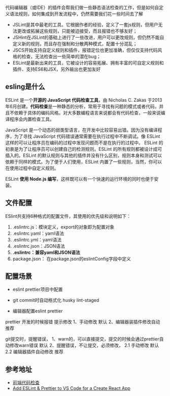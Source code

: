 代码编辑器（或IDE）的插件会帮我们做一些静态语法检查的工作，但是如何自定义语法规则，如何集成到开发流程中，仍然需要我们花一些时间去了解



- JSLint是其中最老的工具。它根据作者的经验，定义了一套js规则，但用户无法更改或拓展这些规则，只能被迫接受，而且报错也不够友好；
- JSHint在JSLint的基础上进行了一些改进，用户可以更改规则，但仍然不能自定义新的规则，而且存在强制和分散两种模式，配置十分混乱；
- JSCS开始支持自定义规则和插件，报错定位也更加准确，但仅仅支持代码风格的检查，无法检查出一些简单的潜在bug；
- ESLint是最新出来的工具，它被设计的容易拓展、拥有丰富的可自定义规则和插件、支持ES6和JSX，另外输出也更加友好

## esling是什么

ESLint 是一个**开源的 JavaScript 代码检查工具**，由 Nicholas C. Zakas 于2013年6月创建。**代码检查**是一种静态的分析，常用于寻找有问题的模式或者代码，并且不依赖于具体的编码风格。对大多数编程语言来说都会有代码检查，一般来说编译程序会内置检查工具。

JavaScript 是一个动态的弱类型语言，在开发中比较容易出错。因为没有编译程序，为了寻找 JavaScript 代码错误通常需要在执行过程中不断调试。像 ESLint 这样的可以让程序员在编码的过程中发现问题而不是在执行的过程中。
ESLint 的初衷是为了让程序员可以创建自己的检测规则。ESLint 的所有规则都被设计成可插入的。ESLint 的默认规则与其他的插件并没有什么区别，规则本身和测试可以依赖于同样的模式。为了便于人们使用，ESLint 内置了一些规则，当然，你可以在使用过程中自定义规则。

ESLint **使用 Node.js 编写**，这样既可以有一个快速的运行环境的同时也便于安装。


## 文件配置

ESlint共支持6种格式的配置文件，其使用的优先级和说明如下：

1. .eslintrc.js：模块定义，export的对象即为配置对象
2. .eslintrc.yaml：yaml语法
3. .eslintrc.yml：yaml语法
4. .eslintrc.json：JSON语法
5. **.eslintrc：兼容yaml和JSON语法**
6. package.json： 在package.json的eslintConfig字段中定义



## 配置场景
* eslint prettier项目中配置
* git commit时自动格式化 husky lint-staged

* 编辑器配置eslint prettier


prettier 开发的时候报错 提示修改
1、手动修改 默认
2、编辑器装插件修改自动 推荐

git提交时，提醒错误，
1、warn的，可以直接提交，提交的时候会通过prettier自动修改warn错误 默认
2、提醒错误，不让提交，必须修改，
  2.1 手动修改 默认
  2.2 编辑器插件自动修改 推荐




## 参考地址

* [前端代码检查](http://imweb.io/topic/59a3fd4a79c5294e26eb6001)
* [Add ESLint & Prettier to VS Code for a Create React App](https://www.youtube.com/watch?v=bfyI9yl3qfE)


